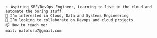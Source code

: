 
    ✨ Aspiring SRE/DevOps Engineer, Learning to live in the cloud and automate the boring stuff
    👀 I’m interested in Cloud, Data and Systems Engineering
    💞️ I’m looking to collaborate on Devops and cloud projects
    📫 How to reach me:
    mail: natofosu7@gmail.com
   

